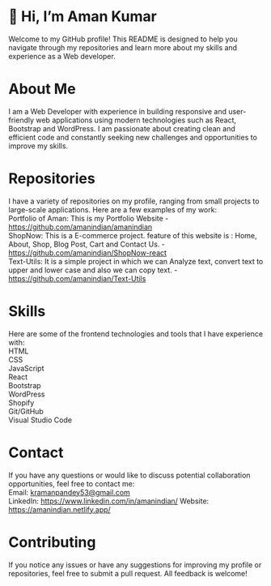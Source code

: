 <!--- 
- 👋 Hi, I’m Aman Kumar
- 👀 I’m interested in Coding
- 🌱 I’m currently learning Full Stack Web Development.
- 💞️ I’m looking to collaborate on ..
- 📫 How to reach me by E-mail
amanindian/amanindian is a ✨ special ✨ repository because its `README.md` (this file) appears on your GitHub profile.
You can click the Preview link to take a look at your changes.
--->

# 👋 Hi, I’m Aman Kumar  
Welcome to my GitHub profile! This README is designed to help you navigate through my repositories and learn more about my skills and experience as a Web developer.  

# About Me  
I am a Web Developer with experience in building responsive and user-friendly web applications using modern technologies such as React, Bootstrap and WordPress.
I am passionate about creating clean and efficient code and constantly seeking new challenges and opportunities to improve my skills.

# Repositories  
I have a variety of repositories on my profile, ranging from small projects to large-scale applications. Here are a few examples of my work:  
Portfolio of Aman: This is my Portfolio Website - https://github.com/amanindian/amanindian  
ShopNow: This is a E-commerce project. feature of this website is : Home, About, Shop, Blog Post, Cart and Contact Us. - https://github.com/amanindian/ShopNow-react    
Text-Utils: It is a simple project in which we can Analyze text, convert text to upper and lower case and also we can copy text. - https://github.com/amanindian/Text-Utils  


# Skills  
Here are some of the frontend technologies and tools that I have experience with:  
HTML  
CSS  
JavaScript  
React  
Bootstrap  
WordPress  
Shopify  
Git/GitHub  
Visual Studio Code  


# Contact  
If you have any questions or would like to discuss potential collaboration opportunities, feel free to contact me:  
Email: kramanpandey53@gmail.com  
LinkedIn: https://www.linkedin.com/in/amanindian/
Website: https://amanindian.netlify.app/  

# Contributing  
If you notice any issues or have any suggestions for improving my profile or repositories, feel free to submit a pull request. All feedback is welcome!  
